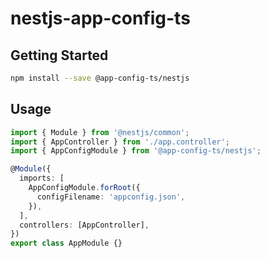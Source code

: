 # nestjs-app-config-ts

## Getting Started

```sh
npm install --save @app-config-ts/nestjs
```

## Usage

```ts
import { Module } from '@nestjs/common';
import { AppController } from './app.controller';
import { AppConfigModule } from '@app-config-ts/nestjs';

@Module({
  imports: [
    AppConfigModule.forRoot({
      configFilename: 'appconfig.json',
    }),
  ],
  controllers: [AppController],
})
export class AppModule {}
```
